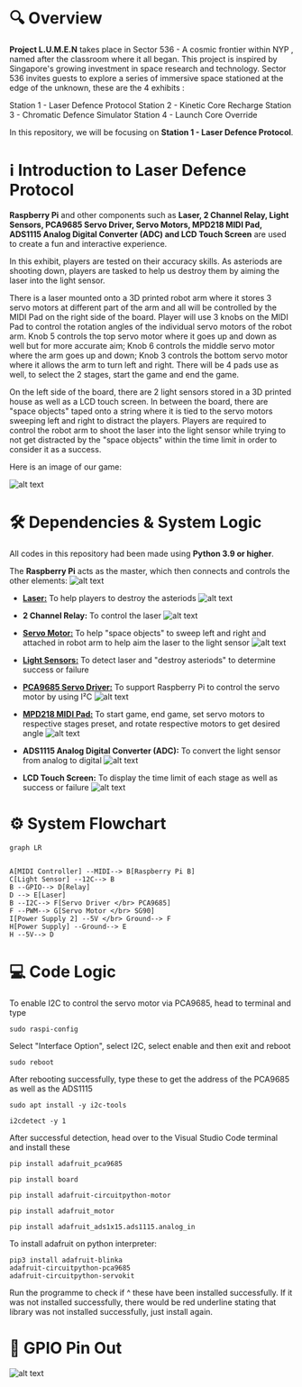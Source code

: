 # 🔍 Overview
**Project L.U.M.E.N** takes place in Sector 536 - A cosmic frontier within NYP , named after the classroom where it all began. This project is inspired by Singapore's growing investment in space research and technology. Sector 536 invites guests to explore a series of immersive space stationed at the edge of the unknown, these are the 4 exhibits :

Station 1 - Laser Defence Protocol
Station 2 - Kinetic Core Recharge
Station 3 - Chromatic Defence Simulator
Station 4 - Launch Core Override

In this repository, we will be focusing on **Station 1 - Laser Defence Protocol**.

# ℹ️ Introduction to Laser Defence Protocol
 **Raspberry Pi** and other components such as **Laser, 2 Channel Relay, Light Sensors, PCA9685 Servo Driver, Servo Motors, MPD218 MIDI Pad, ADS1115 Analog Digital Converter (ADC) and LCD Touch Screen** are used to create a fun and interactive experience.

 In this exhibit, players are tested on their accuracy skills. As asteriods are shooting down, players are tasked to help us destroy them by aiming the laser into the light sensor. 
 
 There is a laser mounted onto a 3D printed robot arm where it stores 3 servo motors at different part of the arm and all will be controlled by the MIDI Pad on the right side of the board. Player will use 3 knobs on the MIDI Pad to control the rotation angles of the individual servo motors of the robot arm. Knob 5 controls the top servo motor where it goes up and down as well but for more accurate aim; Knob 6 controls the middle servo motor where the arm goes up and down; Knob 3 controls the bottom servo motor where it allows the arm to turn left and right. There will be 4 pads use as well, to select the 2 stages, start the game and end the game. 

 On the left side of the board, there are 2 light sensors stored in a 3D printed house as well as a LCD touch screen. In between the board, there are "space objects" taped onto a string where it is tied to the servo motors sweeping left and right to distract the players. Players are required to control the robot arm to shoot the laser into the light sensor while trying to not get distracted by the "space objects" within the time limit in order to consider it as a success.

 Here is an image of our game:

 ![alt text](game.jpg)


# 🛠️ Dependencies & System Logic
All codes in this repository had been made using **Python 3.9 or higher**.

 The **Raspberry Pi** acts as the master, which then connects and controls the other elements:
![alt text](pi.jpg)

* [**Laser:**](https://github.com/Nixx-Goh/EGL314-Project-Lumen-Team-D/blob/main/Backlog%202%20Sprint%201/lasercontrol.py) To help players to destroy the asteriods
![alt text](laser.jpg)

* **2 Channel Relay:** To control the laser
![alt text](<2 channel relay.jpg>)

* [**Servo Motor:**](https://github.com/Nixx-Goh/EGL314-Project-Lumen-Team-D/blob/main/Backlog%202%20Sprint%201/servomotorcontrol.py)
 To help "space objects" to sweep left and right and attached in robot arm to help aim the laser to the light sensor
![alt text](sg90.png)

* [**Light Sensors:**](https://github.com/Nixx-Goh/EGL314-Project-Lumen-Team-D/blob/main/Backlog%202%20Sprint%201/lightsensor.py) To detect laser and "destroy asteriods" to determine success or failure
    
* [**PCA9685 Servo Driver:**](https://github.com/Nixx-Goh/EGL314-Project-Lumen-Team-D/blob/main/Backlog%202%20Sprint%201/servomotorcontrol.py)
 To support Raspberry Pi to control the servo motor by using I²C
![alt text](pca.jpg)

* [**MPD218 MIDI Pad:**](https://github.com/Nixx-Goh/EGL314-Project-Lumen-Team-D/blob/main/Backlog%202%20Sprint%201/midicontrol.py)
 To start game, end game, set servo motors to respective stages preset, and rotate respective motors to get desired angle
![alt text](midipad.jpg)

 * **ADS1115 Analog Digital Converter (ADC):** To convert the light sensor from analog to digital
![alt text](ads1115.jpg)

 * **LCD Touch Screen:** To display the time limit of each stage as well as success or failure
![alt text](<lcd touch screen.jpg>)

# ⚙️ System Flowchart 

```mermaid
graph LR


A[MIDI Controller] --MIDI--> B[Raspberry Pi B] 
C[Light Sensor] --12C--> B
B --GPIO--> D[Relay]
D --> E[Laser]
B --I2C--> F[Servo Driver </br> PCA9685]
F --PWM--> G[Servo Motor </br> SG90]
I[Power Supply 2] --5V </br> Ground--> F 
H[Power Supply] --Ground--> E
H --5V--> D

```    

# 💻 Code Logic
To enable I2C to control the servo motor via PCA9685, head to terminal and type 

```
sudo raspi-config
```
Select "Interface Option", select I2C, select enable and then exit and reboot
```
sudo reboot
```
After rebooting successfully, type these to get the address of the PCA9685 as well as the ADS1115
```
sudo apt install -y i2c-tools
```
```
i2cdetect -y 1
```

After successful detection, head over to the Visual Studio Code terminal and install these
```
pip install adafruit_pca9685
```
```
pip install board
```
```
pip install adafruit-circuitpython-motor
```
```
pip install adafruit_motor
```
```
pip install adafruit_ads1x15.ads1115.analog_in
```


To install adafruit on python interpreter: 

```
pip3 install adafruit-blinka
adafruit-circuitpython-pca9685
adafruit-circuitpython-servokit
```

Run the programme to check if ^ these have been installed successfully. If it was not installed successfully, there would be red underline stating that library was not installed successfully, just install again. 

# 📍 GPIO Pin Out
![alt text](GPIO.png)